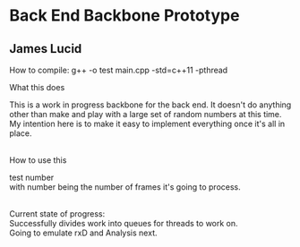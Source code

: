 # Back End Backbone Prototype
## James Lucid

<p>How to compile: g++ -o test main.cpp -std=c++11 -pthread</p>

<p> What this does </p>
This is a work in progress backbone for the back end. It doesn't do anything other than make and play with a large set of random numbers at this time.<br>
My intention here is to make it easy to implement everything once it's all in place.<br><br>

<p> How to use this </p>
test number <br>
with number being the number of frames it's going to process. <br><br>

<p> Current state of progress: <br>
Successfully divides work into queues for threads to work on.<br>
Going to emulate rxD and Analysis next.
